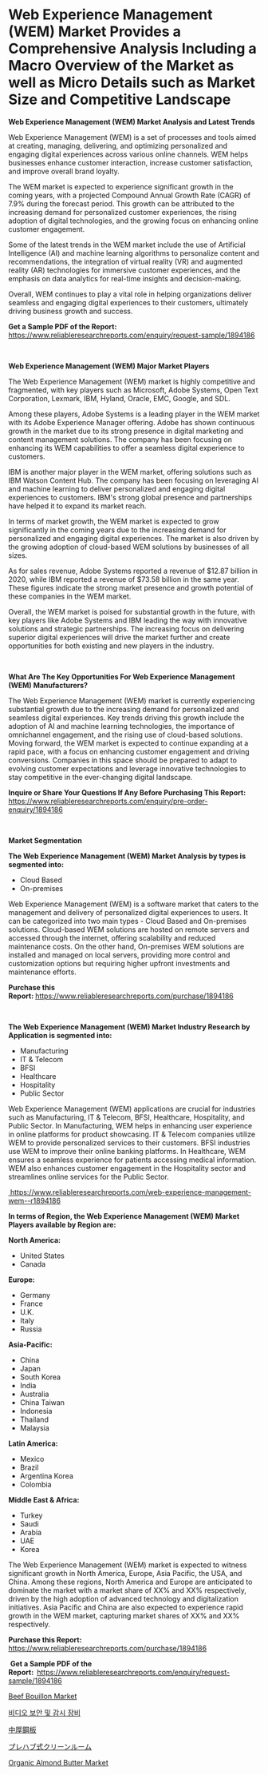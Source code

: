 <p><h1>Web Experience Management (WEM) Market Provides a Comprehensive Analysis Including a Macro Overview of the Market as well as Micro Details such as Market Size and Competitive Landscape</h1></p><p><strong>Web Experience Management (WEM) Market Analysis and Latest Trends</strong></p>
<p><p>Web Experience Management (WEM) is a set of processes and tools aimed at creating, managing, delivering, and optimizing personalized and engaging digital experiences across various online channels. WEM helps businesses enhance customer interaction, increase customer satisfaction, and improve overall brand loyalty.</p><p>The WEM market is expected to experience significant growth in the coming years, with a projected Compound Annual Growth Rate (CAGR) of 7.9% during the forecast period. This growth can be attributed to the increasing demand for personalized customer experiences, the rising adoption of digital technologies, and the growing focus on enhancing online customer engagement.</p><p>Some of the latest trends in the WEM market include the use of Artificial Intelligence (AI) and machine learning algorithms to personalize content and recommendations, the integration of virtual reality (VR) and augmented reality (AR) technologies for immersive customer experiences, and the emphasis on data analytics for real-time insights and decision-making.</p><p>Overall, WEM continues to play a vital role in helping organizations deliver seamless and engaging digital experiences to their customers, ultimately driving business growth and success.</p></p>
<p><strong>Get a Sample PDF of the Report:&nbsp;</strong> <a href="https://www.reliableresearchreports.com/enquiry/request-sample/1894186">https://www.reliableresearchreports.com/enquiry/request-sample/1894186</a></p>
<p>&nbsp;</p>
<p><strong>Web Experience Management (WEM) Major Market Players</strong></p>
<p><p>The Web Experience Management (WEM) market is highly competitive and fragmented, with key players such as Microsoft, Adobe Systems, Open Text Corporation, Lexmark, IBM, Hyland, Oracle, EMC, Google, and SDL. </p><p>Among these players, Adobe Systems is a leading player in the WEM market with its Adobe Experience Manager offering. Adobe has shown continuous growth in the market due to its strong presence in digital marketing and content management solutions. The company has been focusing on enhancing its WEM capabilities to offer a seamless digital experience to customers.</p><p>IBM is another major player in the WEM market, offering solutions such as IBM Watson Content Hub. The company has been focusing on leveraging AI and machine learning to deliver personalized and engaging digital experiences to customers. IBM's strong global presence and partnerships have helped it to expand its market reach.</p><p>In terms of market growth, the WEM market is expected to grow significantly in the coming years due to the increasing demand for personalized and engaging digital experiences. The market is also driven by the growing adoption of cloud-based WEM solutions by businesses of all sizes.</p><p>As for sales revenue, Adobe Systems reported a revenue of $12.87 billion in 2020, while IBM reported a revenue of $73.58 billion in the same year. These figures indicate the strong market presence and growth potential of these companies in the WEM market.</p><p>Overall, the WEM market is poised for substantial growth in the future, with key players like Adobe Systems and IBM leading the way with innovative solutions and strategic partnerships. The increasing focus on delivering superior digital experiences will drive the market further and create opportunities for both existing and new players in the industry.</p></p>
<p>&nbsp;</p>
<p><strong>What Are The Key Opportunities For Web Experience Management (WEM) Manufacturers?</strong></p>
<p><p>The Web Experience Management (WEM) market is currently experiencing substantial growth due to the increasing demand for personalized and seamless digital experiences. Key trends driving this growth include the adoption of AI and machine learning technologies, the importance of omnichannel engagement, and the rising use of cloud-based solutions. Moving forward, the WEM market is expected to continue expanding at a rapid pace, with a focus on enhancing customer engagement and driving conversions. Companies in this space should be prepared to adapt to evolving customer expectations and leverage innovative technologies to stay competitive in the ever-changing digital landscape.</p></p>
<p><strong>Inquire or Share Your Questions If Any Before Purchasing This Report:</strong> <a href="https://www.reliableresearchreports.com/enquiry/pre-order-enquiry/1894186">https://www.reliableresearchreports.com/enquiry/pre-order-enquiry/1894186</a></p>
<p>&nbsp;</p>
<p><strong>Market Segmentation</strong></p>
<p><strong>The Web Experience Management (WEM) Market Analysis by types is segmented into:</strong></p>
<p><ul><li>Cloud Based</li><li>On-premises</li></ul></p>
<p><p>Web Experience Management (WEM) is a software market that caters to the management and delivery of personalized digital experiences to users. It can be categorized into two main types - Cloud Based and On-premises solutions. Cloud-based WEM solutions are hosted on remote servers and accessed through the internet, offering scalability and reduced maintenance costs. On the other hand, On-premises WEM solutions are installed and managed on local servers, providing more control and customization options but requiring higher upfront investments and maintenance efforts.</p></p>
<p><strong>Purchase this Report:&nbsp;</strong><a href="https://www.reliableresearchreports.com/purchase/1894186">https://www.reliableresearchreports.com/purchase/1894186</a></p>
<p>&nbsp;</p>
<p><strong>The Web Experience Management (WEM) Market Industry Research by Application is segmented into:</strong></p>
<p><ul><li>Manufacturing</li><li>IT & Telecom</li><li>BFSI</li><li>Healthcare</li><li>Hospitality</li><li>Public Sector</li></ul></p>
<p><p>Web Experience Management (WEM) applications are crucial for industries such as Manufacturing, IT & Telecom, BFSI, Healthcare, Hospitality, and Public Sector. In Manufacturing, WEM helps in enhancing user experience in online platforms for product showcasing. IT & Telecom companies utilize WEM to provide personalized services to their customers. BFSI industries use WEM to improve their online banking platforms. In Healthcare, WEM ensures a seamless experience for patients accessing medical information. WEM also enhances customer engagement in the Hospitality sector and streamlines online services for the Public Sector.</p></p>
<p><a href="https://www.reliableresearchreports.com/web-experience-management-wem--r1894186">&nbsp;https://www.reliableresearchreports.com/web-experience-management-wem--r1894186</a></p>
<p><strong>In terms of Region, the Web Experience Management (WEM) Market Players available by Region are:</strong></p>
<p>
    <p> <strong> North America: </strong>
        <ul>
            <li>United States</li>
            <li>Canada</li>
        </ul>
        </p> 
    <p> <strong> Europe: </strong>
        <ul>
            <li>Germany</li>
            <li>France</li>
            <li>U.K.</li>
            <li>Italy</li>
            <li>Russia</li>
        </ul>
        </p> 
    <p> <strong> Asia-Pacific: </strong>
        <ul>
            <li>China</li>
            <li>Japan</li>
            <li>South Korea</li>
            <li>India</li>
            <li>Australia</li>
            <li>China Taiwan</li>
            <li>Indonesia</li>
            <li>Thailand</li>
            <li>Malaysia</li>
        </ul>
        </p> 
    <p> <strong> Latin America: </strong>
        <ul>
            <li>Mexico</li>
            <li>Brazil</li>
            <li>Argentina Korea</li>
            <li>Colombia</li>
        </ul>
        </p> 
    <p> <strong> Middle East & Africa: </strong>
        <ul>
            <li>Turkey</li>
            <li>Saudi</li>
            <li>Arabia</li>
            <li>UAE</li>
            <li>Korea</li>
        </ul>
    </p>
    </p>
<p><p>The Web Experience Management (WEM) market is expected to witness significant growth in North America, Europe, Asia Pacific, the USA, and China. Among these regions, North America and Europe are anticipated to dominate the market with a market share of XX% and XX% respectively, driven by the high adoption of advanced technology and digitalization initiatives. Asia Pacific and China are also expected to experience rapid growth in the WEM market, capturing market shares of XX% and XX% respectively.</p></p>
<p><strong>Purchase this Report: </strong><a href="https://www.reliableresearchreports.com/purchase/1894186">https://www.reliableresearchreports.com/purchase/1894186</a></p>
<p>&nbsp;<strong>Get a Sample PDF of the Report:&nbsp;&nbsp;</strong><a href="https://www.reliableresearchreports.com/enquiry/request-sample/1894186">https://www.reliableresearchreports.com/enquiry/request-sample/1894186</a></p>
<p><strong></strong></p>
<p><p><a href="https://issuu.com/reportprime-2/docs/beef-bouillon-market-size-2030.pptx">Beef Bouillon Market</a></p><p><a href="https://github.com/CarmellaLang1/Market-Research-Report-List-1/blob/main/1103740111332.md">비디오 보안 및 감시 장비</a></p><p><a href="https://github.com/EthanMorar2011/Market-Research-Report-List-2/blob/main/9553162115093.md">中厚鋼板</a></p><p><a href="https://github.com/kegley4963/Market-Research-Report-List-1/blob/main/9360620115094.md">プレハブ式クリーンルーム</a></p><p><a href="https://issuu.com/reportprime-2/docs/organic-almond-butter-market-size-2030.pptx">Organic Almond Butter Market</a></p></p>